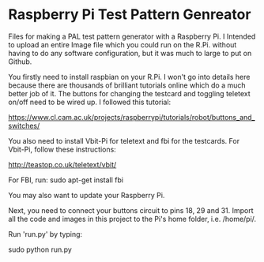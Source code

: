 # Raspberry Pi Test Pattern Genreator
Files for making a PAL test pattern generator with a Raspberry Pi.
I Intended to upload an entire Image file which you could run on the R.Pi. without having to do any software configuration, but it was much to large to put on Github.

You firstly need to install raspbian on your R.Pi. I won't go into details here because there are thousands of brilliant tutorials online which do a much better job of it. 
The buttons for changing the testcard and toggling teletext on/off need to be wired up. I followed this tutorial:

https://www.cl.cam.ac.uk/projects/raspberrypi/tutorials/robot/buttons_and_switches/

You also need to install Vbit-Pi for teletext and fbi for the testcards.
For Vbit-Pi, follow these instructions:

http://teastop.co.uk/teletext/vbit/

For FBI, run:
sudo apt-get install fbi

You may also want to update your Raspberry Pi.

Next, you need to connect your buttons circuit to pins 18, 29 and 31.
Import all the code and images in this project to the Pi's home folder, i.e. /home/pi/.

Run 'run.py' by typing:

sudo python run.py

